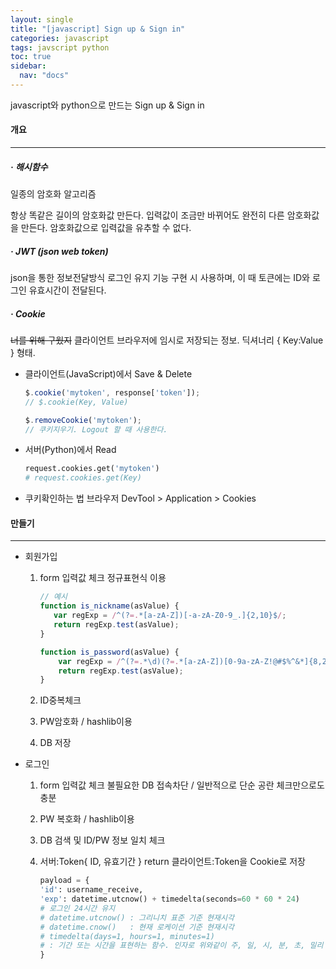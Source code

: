 ```yaml
---
layout: single
title: "[javascript] Sign up & Sign in"
categories: javascript
tags: javscript python
toc: true
sidebar:
  nav: "docs"
---
```


javascript와 python으로 만드는 Sign up & Sign in



#### 개요

---

##### · 해시함수

일종의 암호화 알고리즘

항상 똑같은 길이의 암호화값 만든다.
입력값이 조금만 바뀌어도 완전히 다른 암호화값을 만든다.
암호화값으로 입력값을 유추할 수 없다.



##### · JWT (json web token)

json을 통한 정보전달방식
로그인 유지 기능 구현 시 사용하며, 이 때 토큰에는 ID와 로그인 유효시간이 전달된다.



##### · Cookie

~~너를 위해 구웠지~~
클라이언트 브라우저에 임시로 저장되는 정보.
딕셔너리 { Key:Value } 형태.

- 클라이언트(JavaScript)에서 Save & Delete

  ```javascript
  $.cookie('mytoken', response['token']);
  // $.cookie(Key, Value)
  
  $.removeCookie('mytoken');
  // 쿠키지우기. Logout 할 때 사용한다.
  ```

- 서버(Python)에서 Read

  ```python
  request.cookies.get('mytoken')
  # request.cookies.get(Key)
  ```

- 쿠키확인하는 법
  브라우저 DevTool > Application > Cookies



#### 만들기

---

- 회원가입

  1) form 입력값 체크
     정규표현식 이용

     ```javascript
     // 예시
     function is_nickname(asValue) {
        var regExp = /^(?=.*[a-zA-Z])[-a-zA-Z0-9_.]{2,10}$/;
        return regExp.test(asValue);
     }
     
     function is_password(asValue) {
         var regExp = /^(?=.*\d)(?=.*[a-zA-Z])[0-9a-zA-Z!@#$%^&*]{8,20}$/;
         return regExp.test(asValue);
     }
     ```

     

  2) ID중복체크
  3) PW암호화 / hashlib이용
  4) DB 저장

- 로그인

  1) form 입력값 체크
     불필요한 DB 접속차단 / 일반적으로 단순 공란 체크만으로도 충분

  2) PW 복호화 / hashlib이용

  3) DB 검색 및 ID/PW 정보 일치 체크

  4) 서버:Token{ ID, 유효기간 } return 클라이언트:Token을 Cookie로 저장

     ```python
     payload = {
     'id': username_receive,
     'exp': datetime.utcnow() + timedelta(seconds=60 * 60 * 24) 
     # 로그인 24시간 유지
     # datetime.utcnow() : 그리니치 표준 기준 현재시각
     # datetime.cnow()   : 현재 로케이션 기준 현재시각
     # timedelta(days=1, hours=1, minutes=1) 
     # : 기간 또는 시간을 표현하는 함수. 인자로 위와같이 주, 일, 시, 분, 초, 밀리 초, 마이크로 초를 받는다. 
     }
     ```

     

  